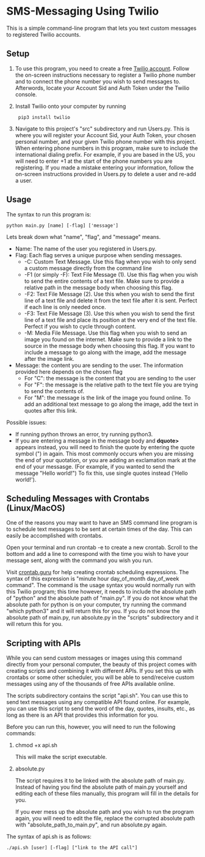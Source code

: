 # SMS-Messaging Using Twilio
This is a simple command-line program that lets you text custom messages to registered Twilio accounts.

## Setup
1. To use this program, you need to create a free [Twilio account](https://www.twilio.com/). Follow the on-screen instructions necessary to register a Twilio phone number and to connect the phone number you wish to send messages to. Afterwords, locate your Account Sid and Auth Token under the Twilio console.

2. Install Twilio onto your computer by running 

        pip3 install twilio

3. Navigate to this project's "src" subdirectory and run Users.py. This is where you will register your Account Sid, your Auth Token, your chosen personal number, and your given Twilio phone number with this project. When entering phone numbers in this program, make sure to include the international dialing prefix.
For example, if you are based in the US, you will need to enter +1 at the start of the phone numbers you are registering. If you made a mistake entering your information, follow the on-screen instructions provided in Users.py to delete a user and re-add a user.

## Usage
The syntax to run this program is:

    python main.py [name] [-flag] ['message']

Lets break down what "name", "flag", and "message" means.
- Name: The name of the user you registered in Users.py.
- Flag: Each flag serves a unique purpose when sending messages.
    - -C: Custom Text Message. Use this flag when you wish to only send a custom message directly from the command line
    - -F1 (or simply -F): Text File Message (1). Use this flag when you wish to send the entire contents of a text file. Make sure to provide a relative
    path in the message body when choosing this flag.
    - -F2: Text File Message (2). Use this when you wish to send the first line of a text file and delete it from the text file after it is sent. Perfect if each line is only needed once.
    - -F3: Text File Message (3). Use this when you wish to send the first line of a text file and place its position at the very end of the text file. Perfect if you wish to cycle through content.
    - -M: Media File Message. Use this flag when you wish to send an image you found on the internet. Make sure to provide a link
    to the source in the message body when choosing this flag. If you want to include a message to go along with the image, add the message after the image link.
- Message: the content you are sending to the user. The information provided here depends on the chosen flag
    - For "C": the message is the content that you are sending to the user
    - For "F": the message is the relative path to the text file you are trying to send the contents of.
    - For "M": the message is the link of the image you found online. To add an additional text message to go along the image, add the text in quotes after this link.

Possible issues:

- If running python throws an error, try running python3.
- If you are entering a message in the message body and **dquote>** appears instead, you will need to finish the quote by entering the quote symbol (") in again. This most commonly occurs when you are missing the end of your quotation, or you are adding an exclamation mark at the end of your messasge. (For example, if you wanted to send the message "Hello world!") To fix this, use single quotes instead ('Hello world!').
    

## Scheduling Messages with Crontabs (Linux/MacOS)

One of the reasons you may want to have an SMS command line program is to schedule text messages to be sent at certain times of the day. This can easily be accomplished with crontabs.

Open your terminal and run crontab -e to create a new crontab. Scroll to the bottom and add a line to correspond with the time you wish to have your message sent, along with the command you wish you run.

Visit [crontab.guru](https://crontab.guru/#) for help creating crontab scheduling expressions. The syntax of this expression is "minute hour day_of_month day_of_week command". The command is the usage syntax you would normally run with this Twilio program; this time however, it needs to include the absolute path of "python" and the absolute path of "main.py". If you do not know what the absolute path for python is on your computer, try running the command "which python3" and it will return this for you. If you do not know the absolute path of main.py, run absolute.py in the "scripts" subdirectory and it will return this for you.

## Scripting with APIs

While you can send custom messages or images using this command directly from your personal computer, the beauty of this project comes with creating scripts and combining it with different APIs. If you set this up with crontabs or some other scheduler, you will be able to send/receive custom messages using any of the thousands of free APIs available online.

The scripts subdirectory contains the script "api.sh". You can use this to send text messages using any compatible API found online. For example, you can use this script to send the word of the day, quotes, insults, etc., as long as there is an API that provides this information for you.

Before you can run this, however, you will need to run the following commands:

1. chmod +x api.sh

    This will make the script executable.

2. absolute.py

    The script requires it to be linked with the absolute path of main.py. Instead of having you find the absolute path of main.py yourself and editing each of these files manually, this program will fill in the details for you.

    If you ever mess up the absolute path and you wish to run the program again, you will need to edit the file, replace the corrupted absolute path with "absolute_path_to_main.py", and run absolute.py again.

The syntax of api.sh is as follows:

    ./api.sh [user] [-flag] ["link to the API call"]